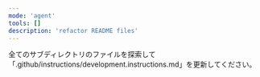 ```yaml
---
mode: 'agent'
tools: []
description: 'refactor README files'
---
```


全てのサブディレクトリのファイルを探索して「.github/instructions/development.instructions.md」を更新してください。
